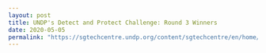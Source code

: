 ```yaml
---
layout: post
title: UNDP's Detect and Protect Challenge: Round 3 Winners
date: 2020-05-05
permalink: "https://sgtechcentre.undp.org/content/sgtechcentre/en/home/blogs/-covid19detectprotect-challenge-announcing-round-3-winners-undp-hackster.html"
---
```

